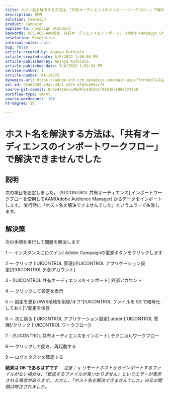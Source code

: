 ```yaml
---
title: ホスト名を解決する方法は、「共有オーディエンスのインポートワークフロー」で解決できませんでした
description: 説明
solution: Campaign
product: Campaign
applies-to: Campaign Standard
keywords: KCS,ACS-AAM統合，共有オーディエンスをインポート， Adobe Campaign Standard,
resolution: Resolution
internal-notes: null
bug: false
article-created-by: Ananya Kuthiala
article-created-date: 5/6/2022 1:00:05 PM
article-published-by: Ananya Kuthiala
article-published-date: 5/6/2022 1:02:54 PM
version-number: 1
article-number: KA-19375
dynamics-url: https://adobe-ent.crm.dynamics.com/main.aspx?forceUCI=1&pagetype=entityrecord&etn=knowledgearticle&id=008d7170-3ccd-ec11-a7b5-0022480b639b
exl-id: 554628d2-49ac-44c1-a57e-4fb2ea05acf5
source-git-commit: 0c3e421beca46d9fe1952b1f98538a50697216a0
workflow-type: tm+mt
source-wordcount: '194'
ht-degree: 1%

---
```


# ホスト名を解決する方法は、「共有オーディエンスのインポートワークフロー」で解決できませんでした

## 説明

次の項目を設定しました。 [!UICONTROL 共有オーディエンス] インポートワークフローを使用してAAM(Adobe Audience Manager) からデータをインポートします。 実行時に「ホスト名を解決できませんでした」というエラーで失敗します。 

## 解決策


次の手順を実行して問題を解決します

1 — インスタンスにログイン/ Adobe Campaignの電源ボタンをクリックします

2 — クリック [!UICONTROL 管理]/[!UICONTROL アプリケーション設定]/[!UICONTROL 外部アカウント]

3 - [!UICONTROL 共有オーディエンスをインポート] 外部アカウント

4 — クリックして設定を表示

5 — 設定を更新/AWS地域を削除/オフ&quot;[!UICONTROL ファイルを S3 で暗号化しておく]&quot;/変更を保存

6 — 次に戻る [!UICONTROL アプリケーション設定] under [!UICONTROL 管理]/クリック [!UICONTROL ワークフロー]/

7 - [!UICONTROL 共有オーディエンスをインポート] テクニカルワークフロー

8 — クリックして開き、再起動する

9 — ログとタスクを確認する

<b>結果は OK であるはずです</b> -  *注意：* y *リモートホストからインポートするファイルがない場合は、「転送するファイルが見つかりません」というエラーが表示される場合があります。 ただし、「ホスト名を解決できませんでした」の元の問題は修正されました。*
